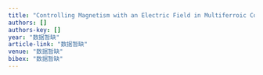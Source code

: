 ```yaml
---
title: "Controlling Magnetism with an Electric Field in Multiferroic Complex Oxide Heterostructures: La0.7Sr0.3MnO3/BiFeO3"
authors: []
authors-key: []
year: "数据暂缺"
article-link: "数据暂缺"
venue: "数据暂缺"
bibex: "数据暂缺"
---
```

